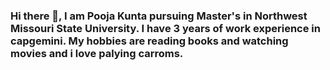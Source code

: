 ### Hi there 👋, I am Pooja Kunta pursuing Master's in Northwest Missouri State University. I have 3 years of work experience in capgemini. My hobbies are reading books and watching movies and i love palying carroms.

<!--
**poojakunta/poojakunta** is a ✨ _special_ ✨ repository because its `README.md` (this file) appears on your GitHub profile.

Here are some ideas to get you started:

- 🔭 I’m currently working on ...
- 🌱 I’m currently learning ...
- 👯 I’m looking to collaborate on ...
- 🤔 I’m looking for help with ...
- 💬 Ask me about ...
- 📫 How to reach me: ...
- 😄 Pronouns: ...
- ⚡ Fun fact: ...
-->

